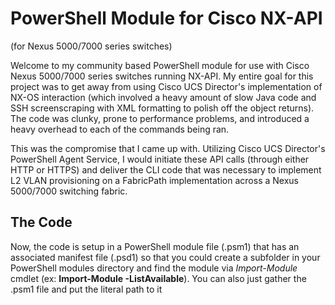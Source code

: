 # PowerShell Module for Cisco NX-API
(for Nexus 5000/7000 series switches)

Welcome to my community based PowerShell module for use with Cisco Nexus 5000/7000 series switches running NX-API.  My entire goal for this project was to get away from using Cisco UCS Director's implementation of NX-OS interaction (which involved a heavy amount of slow Java code and SSH screenscraping with XML formatting to polish off the object returns).  The code was clunky, prone to performance problems, and introduced a heavy overhead to each of the commands being ran.

This was the compromise that I came up with.  Utilizing Cisco UCS Director's PowerShell Agent Service, I would initiate these API calls (through either HTTP or HTTPS) and deliver the CLI code that was necessary to implement L2 VLAN provisioning on a FabricPath implementation across a Nexus 5000/7000 switching fabric.

## The Code

Now, the code is setup in a PowerShell module file (.psm1) that has an associated manifest file (.psd1) so that you could create a subfolder in your PowerShell modules directory and find the module via _Import-Module_ cmdlet (ex: **Import-Module -ListAvailable**).  You can also just gather the .psm1 file and put the literal path to it 